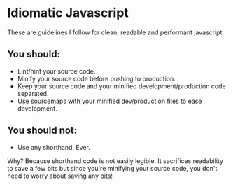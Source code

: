 # Idiomatic Javascript


These are guidelines I follow for clean, readable and performant javascript.

## You should:

+ Lint/hint your source code.
+ Minify your source code before pushing to production.
+ Keep your source code and your minified development/production code separated.
+ Use sourcemaps with your minified dev/production files to ease development.

## You should not:

+ Use any shorthand. Ever.

Why? Because shorthand code is not easily legible. It sacrifices readability to save a few bits but since you're minifying your source code, you don't need to worry about saving any bits!


